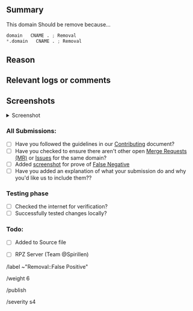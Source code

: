 ## Summary
<!--
Note: If you're a website owner that has been specifically targeted,
fix the site before reporting. Remove all revolving ad servers, popup ads,
adblock countering etc. Only then will this request be reviewed.

Screenshot is recommanded within the <details> pane. Leave a blank line before
and after the image link.

Summarize the reason encountered precisely, and keep any domains and/or
url's in back ticks `(`)`, we are not a linking service (TGP) -->

This domain Should be remove because...

```python
domain   CNAME . ; Removal
*.domain   CNAME . ; Removal
```

## Reason
<!-- Try to convince the team of why this domain should be added to the
removed -->

## Relevant logs or comments
<!-- Paste any relevant logs - please use code blocks (```) to format
console output, logs, and code as it's very hard to read otherwise. -->

## Screenshots
<details><Summary>Screenshot</summary>



</details>

### All Submissions:
  - [ ] Have you followed the guidelines in our [Contributing](CONTRIBUTING.md) document?
  - [ ] Have you checked to ensure there aren't other open
		[Merge Requests (MR)](../merge_requests) or [Issues](../../issues) for the
		same domain?
  - [ ] Added [screenshot][screenshot] for prove of [False Negative][False Negative]
  - [ ] Have you added an explanation of what your submission do and why you'd like us to include them??

### Testing phase
  - [ ] Checked the internet for verification?
  - [ ] Successfully tested changes locally?

### Todo:
  - [ ] Added to Source file
  - [ ] RPZ Server  (Team @Spirillen)


/label ~"Removal::False Positive"

/weight 6

/publish

/severity s4

[False Negative]: https://mypdns.org/MypDNS/support/-/wikis/False-Negative "About False Positive"
[screenshot]: https://mypdns.org/MypDNS/support/-/wikis/Screenshot "What is a screenshot"
